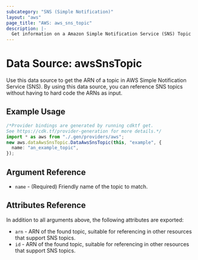 ```yaml
---
subcategory: "SNS (Simple Notification)"
layout: "aws"
page_title: "AWS: aws_sns_topic"
description: |-
  Get information on a Amazon Simple Notification Service (SNS) Topic
---
```


# Data Source: awsSnsTopic

Use this data source to get the ARN of a topic in AWS Simple Notification
Service (SNS). By using this data source, you can reference SNS topics
without having to hard code the ARNs as input.

## Example Usage

```typescript
/*Provider bindings are generated by running cdktf get.
See https://cdk.tf/provider-generation for more details.*/
import * as aws from "./.gen/providers/aws";
new aws.dataAwsSnsTopic.DataAwsSnsTopic(this, "example", {
  name: "an_example_topic",
});

```

## Argument Reference

* `name` - (Required) Friendly name of the topic to match.

## Attributes Reference

In addition to all arguments above, the following attributes are exported:

* `arn` - ARN of the found topic, suitable for referencing in other resources that support SNS topics.
* `id` - ARN of the found topic, suitable for referencing in other resources that support SNS topics.
